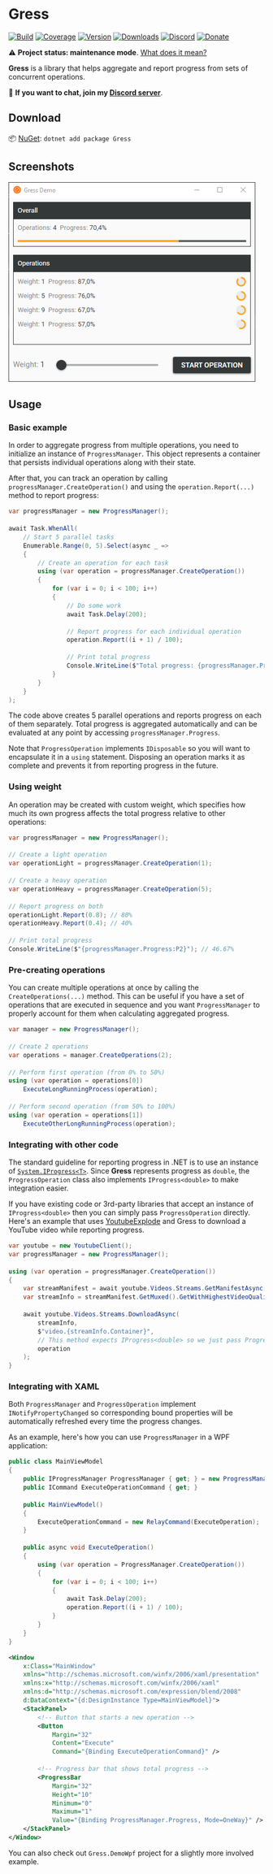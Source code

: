 # Gress

[![Build](https://github.com/Tyrrrz/Gress/workflows/CI/badge.svg?branch=master)](https://github.com/Tyrrrz/Gress/actions)
[![Coverage](https://codecov.io/gh/Tyrrrz/Gress/branch/master/graph/badge.svg)](https://codecov.io/gh/Tyrrrz/Gress)
[![Version](https://img.shields.io/nuget/v/Gress.svg)](https://nuget.org/packages/Gress)
[![Downloads](https://img.shields.io/nuget/dt/Gress.svg)](https://nuget.org/packages/Gress)
[![Discord](https://img.shields.io/discord/869237470565392384?label=discord)](https://discord.gg/2SUWKFnHSm)
[![Donate](https://img.shields.io/badge/donate-$$$-purple.svg)](https://tyrrrz.me/donate)

⚠️ **Project status: maintenance mode**. [What does it mean?](https://github.com/Tyrrrz/shared/blob/master/docs/project-status.md)

**Gress** is a library that helps aggregate and report progress from sets of concurrent operations.

💬 **If you want to chat, join my [Discord server](https://discord.gg/2SUWKFnHSm)**.

## Download

📦 [NuGet](https://nuget.org/packages/Gress): `dotnet add package Gress`

## Screenshots

![demo](.screenshots/demo.png)

## Usage

### Basic example

In order to aggregate progress from multiple operations, you need to initialize an instance of `ProgressManager`.
This object represents a container that persists individual operations along with their state.

After that, you can track an operation by calling `progressManager.CreateOperation()` and using the `operation.Report(...)` method to report progress:

```c#
var progressManager = new ProgressManager();

await Task.WhenAll(
    // Start 5 parallel tasks
    Enumerable.Range(0, 5).Select(async _ =>
    {
        // Create an operation for each task
        using (var operation = progressManager.CreateOperation())
        {
            for (var i = 0; i < 100; i++)
            {
                // Do some work
                await Task.Delay(200);
                
                // Report progress for each individual operation
                operation.Report((i + 1) / 100);
                
                // Print total progress
                Console.WriteLine($"Total progress: {progressManager.Progress:P2}");
            }
        }
    }
);
```

The code above creates 5 parallel operations and reports progress on each of them separately.
Total progress is aggregated automatically and can be evaluated at any point by accessing `progressManager.Progress`.

Note that `ProgressOperation` implements `IDisposable` so you will want to encapsulate it in a `using` statement.
Disposing an operation marks it as complete and prevents it from reporting progress in the future.

### Using weight

An operation may be created with custom weight, which specifies how much its own progress affects the total progress relative to other operations:

```c#
var progressManager = new ProgressManager();

// Create a light operation
var operationLight = progressManager.CreateOperation(1);

// Create a heavy operation
var operationHeavy = progressManager.CreateOperation(5);

// Report progress on both
operationLight.Report(0.8); // 80%
operationHeavy.Report(0.4); // 40%

// Print total progress
Console.WriteLine($"{progressManager.Progress:P2}"); // 46.67%
```

### Pre-creating operations

You can create multiple operations at once by calling the `CreateOperations(...)` method.
This can be useful if you have a set of operations that are executed in sequence and you want `ProgressManager` to properly account for them when calculating aggregated progress.

```c#
var manager = new ProgressManager();

// Create 2 operations
var operations = manager.CreateOperations(2);

// Perform first operation (from 0% to 50%)
using (var operation = operations[0])
    ExecuteLongRunningProcess(operation);

// Perform second operation (from 50% to 100%)
using (var operation = operations[1])
    ExecuteOtherLongRunningProcess(operation);
```

### Integrating with other code

The standard guideline for reporting progress in .NET is to use an instance of [`System.IProgress<T>`](https://docs.microsoft.com/en-us/dotnet/api/system.iprogress-1).
Since **Gress** represents progress as `double`, the `ProgressOperation` class also implements `IProgress<double>` to make integration easier.

If you have existing code or 3rd-party libraries that accept an instance of `IProgress<double>` then you can simply pass `ProgressOperation` directly.
Here's an example that uses [YoutubeExplode](https://github.com/Tyrrrz/YoutubeExplode) and Gress to download a YouTube video while reporting progress.

```c#
var youtube = new YoutubeClient();
var progressManager = new ProgressManager();

using (var operation = progressManager.CreateOperation())
{
    var streamManifest = await youtube.Videos.Streams.GetManifestAsync("u_yIGGhubZs");
    var streamInfo = streamManifest.GetMuxed().GetWithHighestVideoQuality();

    await youtube.Videos.Streams.DownloadAsync(
        streamInfo,
        $"video.{streamInfo.Container}",
        // This method expects IProgress<double> so we just pass ProgressOperation directly
        operation
    );
}
```

### Integrating with XAML

Both `ProgressManager` and `ProgressOperation` implement `INotifyPropertyChanged` so corresponding bound properties will be automatically refreshed every time the progress changes.

As an example, here's how you can use `ProgressManager` in a WPF application:

```c#
public class MainViewModel
{
    public IProgressManager ProgressManager { get; } = new ProgressManager();
    public ICommand ExecuteOperationCommand { get; }

    public MainViewModel()
    {
        ExecuteOperationCommand = new RelayCommand(ExecuteOperation);
    }

    public async void ExecuteOperation()
    {
        using (var operation = ProgressManager.CreateOperation())
        {
            for (var i = 0; i < 100; i++)
            {
                await Task.Delay(200);
                operation.Report((i + 1) / 100);
            }
        }
    }
}
```

```xml
<Window
    x:Class="MainWindow"
    xmlns="http://schemas.microsoft.com/winfx/2006/xaml/presentation"
    xmlns:x="http://schemas.microsoft.com/winfx/2006/xaml"
    xmlns:d="http://schemas.microsoft.com/expression/blend/2008"
    d:DataContext="{d:DesignInstance Type=MainViewModel}">
    <StackPanel>
        <!-- Button that starts a new operation -->
        <Button
            Margin="32" 
            Content="Execute"
            Command="{Binding ExecuteOperationCommand}" />

        <!-- Progress bar that shows total progress -->
        <ProgressBar
            Margin="32"
            Height="10"
            Minimum="0"
            Maximum="1"
            Value="{Binding ProgressManager.Progress, Mode=OneWay}" />
    </StackPanel>
</Window>
```

You can also check out `Gress.DemoWpf` project for a slightly more involved example.